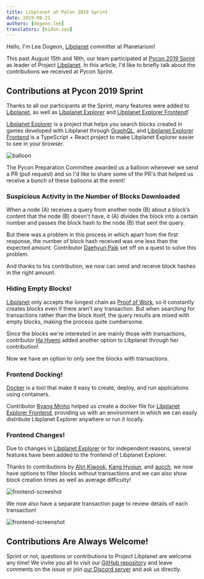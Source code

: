 ```yaml
---
title: Libplanet at PyCon 2019 Sprint
date: 2019-08-21
authors: [dogeon.lee]
translators: [kidon.seo]
---
```


Hello, I'm Lee Dogeon, [Libplanet] committer at Planetarium!

This past August 15th and 16th, our team participated at [Pycon 2019 Sprint] as leader of Project [Libplanet]. In this article, I'd like to briefly talk about the contributions we received at Pycon Sprint.

[Pycon 2019 Sprint]: https://www.pycon.kr/program/sprint?lang=en-US

## Contributions at Pycon 2019 Sprint

Thanks to all our participants at the Sprint, many features were added to [Libplanet], as well as [Libplanet Explorer] and [Libplanet Explorer Frontend]!

[Libplanet Explorer] is a project that helps you search blocks created in games developed with Libplanet through [GraphQL], and [Libplanet Explorer Frontend] is a TypeScript + React project to make Libplanet Explorer easier to see in your browser.

![balloon](./balloon.jpg)

The Pycon Preparation Committee awarded us a balloon whenever we send a PR (pull request) and so I'd like to share some of the PR's that helped us receive a bunch of these balloons at the event!

[GraphQL]: https://graphql.org/

### Suspicious Activity in the Number of Blocks Downloaded

When a node (A) receives a query from another node (B) about a block’s content that the node (B) doesn't have, it (A) divides the block into a certain number and passes the block hash to the node (B) that sent the query.

But there was a problem in this process in which apart from the first response, the number of block hash received was one less than the expected amount. Contributor [Daehyun Paik][gurrpi] set off on a quest to solve this problem. 

And thanks to his contribution, we now can send and receive block hashes in the right amount.

[gurrpi]: https://github.com/gurrpi

### Hiding Empty Blocks!

[Libplanet] only accepts the longest chain as [Proof of Work][PoW], so it constantly creates blocks even if there aren’t any transaction. But when searching for transactions rather than the block itself, the query results are mixed with empty blocks, making the process quite cumbersome.

Since the blocks we're interested in are mainly those with transactions, contributor [Ha Hyemi][hyeguiee] added another option to Libplanet through her contribution!

Now we have an option to only see the blocks with transactions.

[PoW]: https://en.bitcoin.it/wiki/Proof_of_work
[hyeguiee]: https://github.com/hyeguiee

### Frontend Docking!

[Docker] is a tool that make it easy to create, deploy, and run applications using containers.

Contributor [Ryang Minho][minhoryang] helped us create a docker file for [Libplanet Explorer Frontend], providing us with an environment in which we can easily distribute Libplanet Explorer anywhere or run it locally.

[Docker]: https://docker.io/
[minhoryang]: https://github.com/minhoryang

### Frontend Changes!

Due to changes in [Libplanet Explorer] or for independent reasons, several features have been added to the frontend of Libplanet Explorer. 

Thanks to contributions by [Ahn Kiwook][AiOO], [Kang Hyojun][kanghyojun], and [aucch], we now have options to filter blocks without transactions and we can also show block creation times as well as average difficulty!

![frontend-screeshot](./frontend-screenshot.png)

We now also have a separate transaction page to review details of each transaction!

![frontend-screenshot](./frontend-screenshot-transaction.png)

[AiOO]: https://github.com/AiOO
[kanghyojun]: https://github.com/kanghyojun
[aucch]: https://github.com/aucch

## Contributions Are Always Welcome!

Sprint or not, questions or contributions to Project Libplanet are welcome any time! We invite you all to visit our [GitHub repository][libplanet] and leave comments on the issue or join [our Discord server] and ask us directly.

[our Discord server]: https://discord.gg/wUgwkYW

[Libplanet]: https://github.com/planetarium/libplanet
[Libplanet Explorer]: https://github.com/planetarium/libplanet-explorer
[Libplanet Explorer Frontend]: https://github.com/planetarium/libplanet-explorer-frontend

